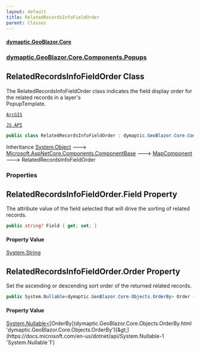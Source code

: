 ```yaml
---
layout: default
title: RelatedRecordsInfoFieldOrder
parent: Classes
---
```

#### [dymaptic.GeoBlazor.Core](index.html 'index')
### [dymaptic.GeoBlazor.Core.Components.Popups](index.html#dymaptic.GeoBlazor.Core.Components.Popups 'dymaptic.GeoBlazor.Core.Components.Popups')

## RelatedRecordsInfoFieldOrder Class

The RelatedRecordsInfoFieldOrder class indicates the field display order for the related records in a layer's  
PopupTemplate.  
<a target="_blank" href="https://developers.arcgis.com/javascript/latest/api-reference/esri-popup-support-RelatedRecordsInfoFieldOrder.html">  
    ArcGIS  
    JS API  
</a>

```csharp
public class RelatedRecordsInfoFieldOrder : dymaptic.GeoBlazor.Core.Components.MapComponent
```

Inheritance [System.Object](https://docs.microsoft.com/en-us/dotnet/api/System.Object 'System.Object') &#129106; [Microsoft.AspNetCore.Components.ComponentBase](https://docs.microsoft.com/en-us/dotnet/api/Microsoft.AspNetCore.Components.ComponentBase 'Microsoft.AspNetCore.Components.ComponentBase') &#129106; [MapComponent](dymaptic.GeoBlazor.Core.Components.MapComponent.html 'dymaptic.GeoBlazor.Core.Components.MapComponent') &#129106; RelatedRecordsInfoFieldOrder
### Properties

<a name='dymaptic.GeoBlazor.Core.Components.Popups.RelatedRecordsInfoFieldOrder.Field'></a>

## RelatedRecordsInfoFieldOrder.Field Property

The attribute value of the field selected that will drive the sorting of related records.

```csharp
public string? Field { get; set; }
```

#### Property Value
[System.String](https://docs.microsoft.com/en-us/dotnet/api/System.String 'System.String')

<a name='dymaptic.GeoBlazor.Core.Components.Popups.RelatedRecordsInfoFieldOrder.Order'></a>

## RelatedRecordsInfoFieldOrder.Order Property

Set the ascending or descending sort order of the returned related records.

```csharp
public System.Nullable<dymaptic.GeoBlazor.Core.Objects.OrderBy> Order { get; set; }
```

#### Property Value
[System.Nullable&lt;](https://docs.microsoft.com/en-us/dotnet/api/System.Nullable-1 'System.Nullable`1')[OrderBy](dymaptic.GeoBlazor.Core.Objects.OrderBy.html 'dymaptic.GeoBlazor.Core.Objects.OrderBy')[&gt;](https://docs.microsoft.com/en-us/dotnet/api/System.Nullable-1 'System.Nullable`1')
